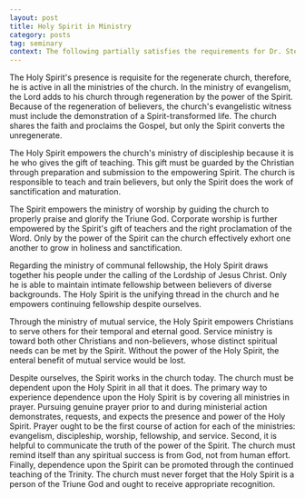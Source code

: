```yaml
---
layout: post
title: Holy Spirit in Ministry
category: posts
tag: seminary
context: The following partially satisfies the requirements for Dr. Stephen Eccher's Christian Theology III class at Southeastern Baptist Theological Seminary.
---
```


The Holy Spirit's presence is requisite for the regenerate church, therefore, he is active in all the ministries of the church. In the ministry of evangelism, the Lord adds to his church through regeneration by the power of the Spirit. Because of the regeneration of believers, the church's evangelistic witness must include the demonstration of a Spirit-transformed life. The church shares the faith and proclaims the Gospel, but only the Spirit converts the unregenerate.

The Holy Spirit empowers the church's ministry of discipleship because it is he who gives the gift of teaching. This gift must be guarded by the Christian through preparation and submission to the empowering Spirit. The church is responsible to teach and train believers, but only the Spirit does the work of sanctification and maturation.

The Spirit empowers the ministry of worship by guiding the church to properly praise and glorify the Triune God. Corporate worship is further empowered by the Spirit's gift of teachers and the right proclamation of the Word. Only by the power of the Spirit can the church effectively exhort one another to grow in holiness and sanctification.

Regarding the ministry of communal fellowship, the Holy Spirit draws together his people under the calling of the Lordship of Jesus Christ. Only he is able to maintain intimate fellowship between believers of diverse backgrounds. The Holy Spirit is the unifying thread in the church and he empowers continuing fellowship despite ourselves.

Through the ministry of mutual service, the Holy Spirit empowers Christians to serve others for their temporal and eternal good. Service ministry is toward both other Christians and non-believers, whose distinct spiritual needs can be met by the Spirit. Without the power of the Holy Spirit, the enteral benefit of mutual service would be lost.

Despite ourselves, the Spirit works in the church today. The church must be dependent upon the Holy Spirit in all that it does. The primary way to experience dependence upon the Holy Spirit is by covering all ministries in prayer. Pursuing genuine prayer prior to and during ministerial action demonstrates, requests, and expects the presence and power of the Holy Spirit. Prayer ought to be the first course of action for each of the ministries: evangelism, discipleship, worship, fellowship, and service. Second, it is helpful to communicate the truth of the power of the Spirit. The church must remind itself than any spiritual success is from God, not from human effort. Finally, dependence upon the Spirit can be promoted through the continued teaching of the Trinity. The church must never forget that the Holy Spirit is a person of the Triune God and ought to receive appropriate recognition.
